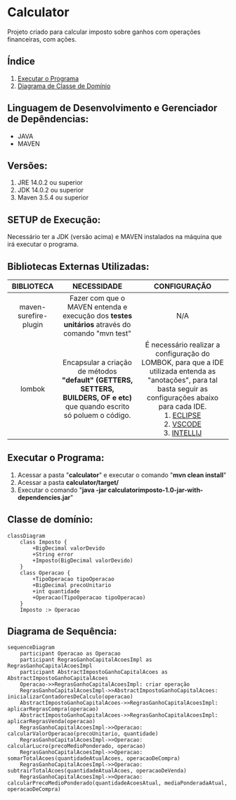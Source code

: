 # Calculator 
Projeto criado para calcular imposto sobre ganhos com operações financeiras, com ações.

## Índice
1. [Executar o Programa](#executar-o-programa)
2. [Diagrama de Classe de Domínio](#classe-de-domínio)

## Linguagem de Desenvolvimento e Gerenciador de Depêndencias:
- JAVA
- MAVEN

## Versões:
1. JRE 14.0.2 ou superior
2. JDK 14.0.2 ou superior
3. Maven 3.5.4 ou superior

## SETUP de Execução:
Necessário ter a JDK (versão acima) e MAVEN instalados na máquina que irá executar o programa.

## Bibliotecas Externas Utilizadas:
|                        BIBLIOTECA                        |                                                         NECESSIDADE                                                         |                                                                                                                                                                    CONFIGURAÇÃO                                                                                                                                                                    |
|:--------------------------------------------------------:|:---------------------------------------------------------------------------------------------------------------------------:|:--------------------------------------------------------------------------------------------------------------------------------------------------------------------------------------------------------------------------------------------------------------------------------------------------------------------------------------------------:|
|                  maven-surefire-plugin                   |               Fazer com que o MAVEN entenda e execução dos **testes unitários** através do comando "mvn test"               |                                                                                                                                                                        N/A                                                                                                                                                                         | 
|                          lombok                          | Encapsular a criação de métodos **"default" (GETTERS, SETTERS, BUILDERS, OF e etc)** que quando escrito só poluem o código. | É necessário realizar a configuração do LOMBOK, para que a IDE utilizada entenda as "anotações", para tal basta seguir as configurações abaixo para cada IDE.  <br/> 1. [ECLIPSE](https://projectlombok.org/setup/eclipse) <br/> 2. [VSCODE](https://projectlombok.org/setup/vscode) <br/> 3. [INTELLIJ](https://projectlombok.org/setup/intellij) |                                                                                                                                           |


## Executar o Programa:
1. Acessar a pasta "**calculator**" e executar o comando "**mvn clean install**"
2. Acessar a pasta **calculator/target/**
3. Executar o comando "**java -jar calculatorimposto-1.0-jar-with-dependencies.jar**"

## Classe de domínio:
```mermaid
classDiagram
    class Imposto {
        +BigDecimal valorDevido
        +String error
        +Imposto(BigDecimal valorDevido)
    }
    class Operacao {
        +TipoOperacao tipoOperacao
        +BigDecimal precoUnitario
        +int quantidade
        +Operacao(TipoOperacao tipoOperacao)
    }
    Imposto :> Operacao
```

## Diagrama de Sequência:
```mermaid
sequenceDiagram
    participant Operacao as Operacao
    participant RegrasGanhoCapitalAcoesImpl as RegrasGanhoCapitalAcoesImpl
    participant AbstractImpostoGanhoCapitalAcoes as AbstractImpostoGanhoCapitalAcoes
    Operacao->>RegrasGanhoCapitalAcoesImpl: criar operação
    RegrasGanhoCapitalAcoesImpl->>AbstractImpostoGanhoCapitalAcoes: inicializarContadoresDeCalculo(operacao)
    AbstractImpostoGanhoCapitalAcoes->>RegrasGanhoCapitalAcoesImpl: aplicarRegrasCompra(operacao)
    AbstractImpostoGanhoCapitalAcoes->>RegrasGanhoCapitalAcoesImpl: aplicarRegrasVenda(operacao)
    RegrasGanhoCapitalAcoesImpl->>Operacao: calcularValorOperacao(precoUnitario, quantidade)
    RegrasGanhoCapitalAcoesImpl->>Operacao: calcularLucro(precoMedioPonderado, operacao)
    RegrasGanhoCapitalAcoesImpl->>Operacao: somarTotalAcoes(quantidadeAtualAcoes, operacaoDeCompra)
    RegrasGanhoCapitalAcoesImpl->>Operacao: subtrairTotalAcoes(quantidadeAtualAcoes, operacaoDeVenda)
    RegrasGanhoCapitalAcoesImpl->>Operacao: calcularPrecoMedioPonderado(quantidadeAcoesAtual, mediaPonderadaAtual, operacaoDeCompra)
```